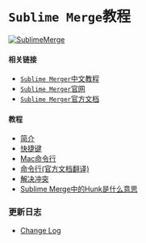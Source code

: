 # `Sublime Merge`教程  

[![SublimeMerge][sublime-merge-image]](sublime-merge-link)


#### 相关链接
- [`Sublime Merger`中文教程](https://github.com/sublime-china/sublime-merge-tutorials)  
- [`Sublime Merger`官网](https://www.sublimemerge.com/)  
- [`Sublime Merger`官方文档](https://www.sublimemerge.com/docs/)  


#### 教程
- [简介](./case/introduce/introduce.md)  
- [快捷键](./tutorials/shortcut_key.md)  
- [Mac命令行](./tutorials/osx_command_line.md)  
- [命令行(官方文档翻译)](./tutorials/command_line.md)  
- [解决冲突](./case/conflict/solve_conflict.md)  
- [Sublime Merge中的Hunk是什么意思](./case/hunk/hunk.md)  


### 更新日志
- [Change Log](./change_log.md)


[sublime-merge-image]: https://img.shields.io/badge/Sublime-Merge-orange.svg
[sublime-merge-link]: https://www.sublimemerge.com/
